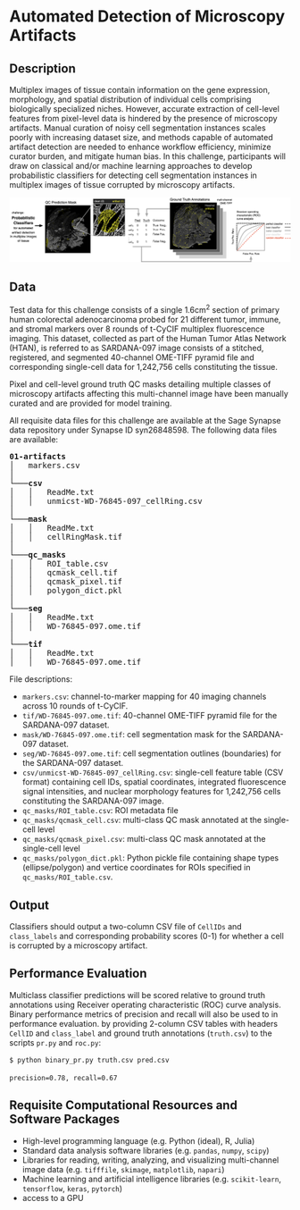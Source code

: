 # Automated Detection of Microscopy Artifacts

## Description
Multiplex images of tissue contain information on the gene expression, morphology, and spatial distribution of individual cells comprising biologically specialized niches. However, accurate extraction of cell-level features from pixel-level data is hindered by the presence of microscopy artifacts. Manual curation of noisy cell segmentation instances scales poorly with increasing dataset size, and methods capable of automated artifact detection are needed to enhance workflow efficiency, minimize curator burden, and mitigate human bias. In this challenge, participants will draw on classical and/or machine learning approaches to develop probabilistic classifiers for detecting cell segmentation instances in multiplex images of tissue corrupted by microscopy artifacts.

![](schematic.png)

## Data
Test data for this challenge consists of a single 1.6cm<sup>2</sup> section of primary human colorectal adenocarcinoma probed for 21 different tumor, immune, and stromal markers over 8 rounds of t-CyCIF multiplex fluorescence imaging. This dataset, collected as part of the Human Tumor Atlas Network (HTAN), is referred to as SARDANA-097 image consists of a stitched, registered, and segmented 40-channel OME-TIFF pyramid file and corresponding single-cell data for 1,242,756 cells constituting the tissue.

Pixel and cell-level ground truth QC masks detailing multiple classes of microscopy artifacts affecting this multi-channel image have been manually curated and are provided for model training.

All requisite data files for this challenge are available at the Sage Synapse data repository under Synapse ID syn26848598. The following data files are available:

<pre>
<b>01-artifacts</b>
│   markers.csv    
│
└───<b>csv</b>
│   │   ReadMe.txt
│   │   unmicst-WD-76845-097_cellRing.csv
│
└───<b>mask</b>
│   │   ReadMe.txt
│   │   cellRingMask.tif
│
└───<b>qc_masks</b>
│   │   ROI_table.csv
│   │   qcmask_cell.tif
│   │   qcmask_pixel.tif
│   │   polygon_dict.pkl
│
└───<b>seg</b>
│   │   ReadMe.txt
│   │   WD-76845-097.ome.tif
│
└───<b>tif</b>
│   │   ReadMe.txt
│   │   WD-76845-097.ome.tif
</pre>

File descriptions:
* `markers.csv`: channel-to-marker mapping for 40 imaging channels across 10 rounds of t-CyCIF.
* `tif/WD-76845-097.ome.tif`: 40-channel OME-TIFF pyramid file for the SARDANA-097 dataset.
* `mask/WD-76845-097.ome.tif`: cell segmentation mask for the SARDANA-097 dataset.
* `seg/WD-76845-097.ome.tif`: cell segmentation outlines (boundaries) for the SARDANA-097 dataset.
* `csv/unmicst-WD-76845-097_cellRing.csv`: single-cell feature table (CSV format) containing cell IDs, spatial coordinates, integrated fluorescence signal intensities, and nuclear morphology features for 1,242,756 cells constituting the SARDANA-097 image.
* `qc_masks/ROI_table.csv`: ROI metadata file
* `qc_masks/qcmask_cell.csv`: multi-class QC mask annotated at the single-cell level
* `qc_masks/qcmask_pixel.csv`: multi-class QC mask annotated at the single-cell level
* `qc_masks/polygon_dict.pkl`: Python pickle file containing shape types (ellipse/polygon) and vertice coordinates for ROIs specified in `qc_masks/ROI_table.csv`.  

## Output
Classifiers should output a two-column CSV file of `CellIDs` and `class_labels` and corresponding probability scores (0-1) for whether a cell is corrupted by a microscopy artifact.

## Performance Evaluation
Multiclass classifier predictions will be scored relative to ground truth annotations using Receiver operating characteristic (ROC) curve analysis. Binary performance metrics of precision and recall will also be used to in performance evaluation. by providing 2-column CSV tables with headers `CellID` and `class_label` and ground truth annotations (`truth.csv`) to the scripts `pr.py` and `roc.py`:

```
$ python binary_pr.py truth.csv pred.csv

precision=0.78, recall=0.67
```

## Requisite Computational Resources and Software Packages
* High-level programming language (e.g. Python (ideal), R, Julia)
* Standard data analysis software libraries (e.g. `pandas`, `numpy`, `scipy`)
* Libraries for reading, writing, analyzing, and visualizing multi-channel image data (e.g. `tifffile`, `skimage`, `matplotlib`, `napari`)
* Machine learning and artificial intelligence libraries (e.g. `scikit-learn`, `tensorflow`, `keras`, `pytorch`)
* access to a GPU
